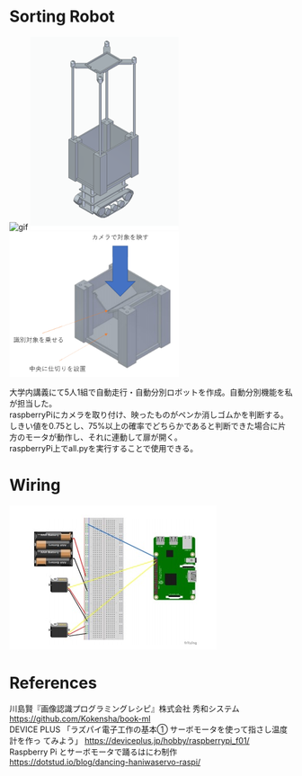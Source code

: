 # Sorting Robot
![gif](https://github.com/tornadoXXXV/Robot/blob/main/images/motor.gif)
<img src="https://github.com/tornadoXXXV/Robot/blob/main/images/complete.png"> 
<img src="https://github.com/tornadoXXXV/Robot/blob/main/images/box2.png" width=60% height=60%>
  
大学内講義にて5人1組で自動走行・自動分別ロボットを作成。自動分別機能を私が担当した。  
raspberryPiにカメラを取り付け、映ったものがペンか消しゴムかを判断する。しきい値を0.75とし、75%以上の確率でどちらかであると判断できた場合に片方のモータが動作し、それに連動して扉が開く。  
raspberryPi上でall.pyを実行することで使用できる。

# Wiring
<img src="https://github.com/tornadoXXXV/Robot/blob/main/images/wiring.jpg"> 

# References
川島賢『画像認識プログラミングレシピ』株式会社 秀和システム https://github.com/Kokensha/book-ml  
DEVICE PLUS 「ラズパイ電子工作の基本① サーボモータを使って指さし温度計を作っ
てみよう」 https://deviceplus.jp/hobby/raspberrypi_f01/  
Raspberry Pi とサーボモータで踊るはにわ制作 https://dotstud.io/blog/dancing-haniwaservo-raspi/

